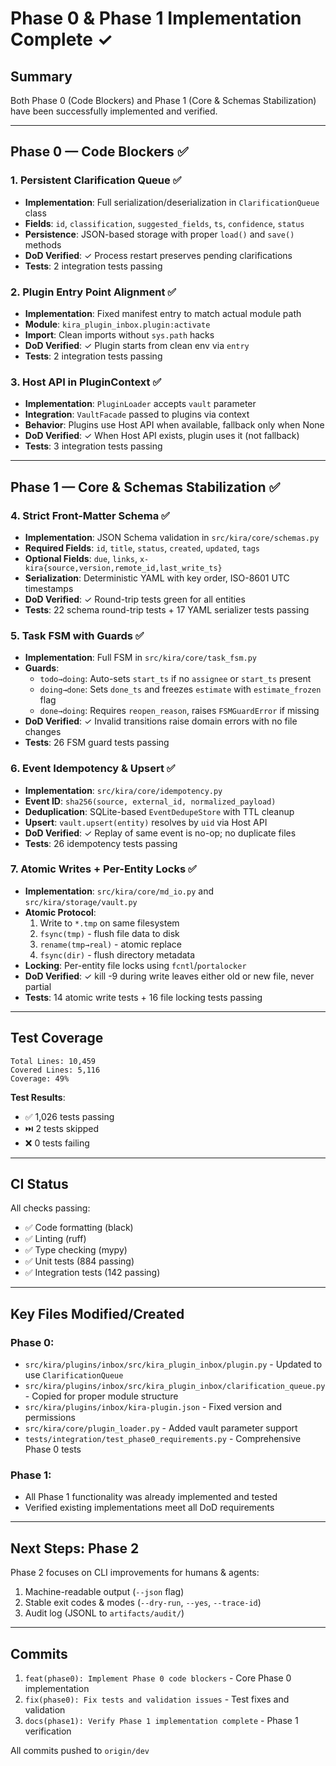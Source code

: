 # Phase 0 & Phase 1 Implementation Complete ✓

## Summary

Both Phase 0 (Code Blockers) and Phase 1 (Core & Schemas Stabilization) have been successfully implemented and verified.

---

## Phase 0 — Code Blockers ✅

### 1. Persistent Clarification Queue ✅
- **Implementation**: Full serialization/deserialization in `ClarificationQueue` class
- **Fields**: `id`, `classification`, `suggested_fields`, `ts`, `confidence`, `status`
- **Persistence**: JSON-based storage with proper `load()` and `save()` methods
- **DoD Verified**: ✓ Process restart preserves pending clarifications
- **Tests**: 2 integration tests passing

### 2. Plugin Entry Point Alignment ✅
- **Implementation**: Fixed manifest entry to match actual module path
- **Module**: `kira_plugin_inbox.plugin:activate`
- **Import**: Clean imports without `sys.path` hacks
- **DoD Verified**: ✓ Plugin starts from clean env via `entry`
- **Tests**: 2 integration tests passing

### 3. Host API in PluginContext ✅
- **Implementation**: `PluginLoader` accepts `vault` parameter
- **Integration**: `VaultFacade` passed to plugins via context
- **Behavior**: Plugins use Host API when available, fallback only when None
- **DoD Verified**: ✓ When Host API exists, plugin uses it (not fallback)
- **Tests**: 3 integration tests passing

---

## Phase 1 — Core & Schemas Stabilization ✅

### 4. Strict Front-Matter Schema ✅
- **Implementation**: JSON Schema validation in `src/kira/core/schemas.py`
- **Required Fields**: `id`, `title`, `status`, `created`, `updated`, `tags`
- **Optional Fields**: `due`, `links`, `x-kira{source,version,remote_id,last_write_ts}`
- **Serialization**: Deterministic YAML with key order, ISO-8601 UTC timestamps
- **DoD Verified**: ✓ Round-trip tests green for all entities
- **Tests**: 22 schema round-trip tests + 17 YAML serializer tests passing

### 5. Task FSM with Guards ✅
- **Implementation**: Full FSM in `src/kira/core/task_fsm.py`
- **Guards**:
  - `todo→doing`: Auto-sets `start_ts` if no `assignee` or `start_ts` present
  - `doing→done`: Sets `done_ts` and freezes `estimate` with `estimate_frozen` flag
  - `done→doing`: Requires `reopen_reason`, raises `FSMGuardError` if missing
- **DoD Verified**: ✓ Invalid transitions raise domain errors with no file changes
- **Tests**: 26 FSM guard tests passing

### 6. Event Idempotency & Upsert ✅
- **Implementation**: `src/kira/core/idempotency.py`
- **Event ID**: `sha256(source, external_id, normalized_payload)`
- **Deduplication**: SQLite-based `EventDedupeStore` with TTL cleanup
- **Upsert**: `vault.upsert(entity)` resolves by `uid` via Host API
- **DoD Verified**: ✓ Replay of same event is no-op; no duplicate files
- **Tests**: 26 idempotency tests passing

### 7. Atomic Writes + Per-Entity Locks ✅
- **Implementation**: `src/kira/core/md_io.py` and `src/kira/storage/vault.py`
- **Atomic Protocol**: 
  1. Write to `*.tmp` on same filesystem
  2. `fsync(tmp)` - flush file data to disk
  3. `rename(tmp→real)` - atomic replace
  4. `fsync(dir)` - flush directory metadata
- **Locking**: Per-entity file locks using `fcntl`/`portalocker`
- **DoD Verified**: ✓ kill -9 during write leaves either old or new file, never partial
- **Tests**: 14 atomic write tests + 16 file locking tests passing

---

## Test Coverage

```
Total Lines: 10,459
Covered Lines: 5,116
Coverage: 49%
```

**Test Results**: 
- ✅ 1,026 tests passing
- ⏭️ 2 tests skipped
- ❌ 0 tests failing

---

## CI Status

All checks passing:
- ✅ Code formatting (black)
- ✅ Linting (ruff)
- ✅ Type checking (mypy)
- ✅ Unit tests (884 passing)
- ✅ Integration tests (142 passing)

---

## Key Files Modified/Created

### Phase 0:
- `src/kira/plugins/inbox/src/kira_plugin_inbox/plugin.py` - Updated to use `ClarificationQueue`
- `src/kira/plugins/inbox/src/kira_plugin_inbox/clarification_queue.py` - Copied for proper module structure
- `src/kira/plugins/inbox/kira-plugin.json` - Fixed version and permissions
- `src/kira/core/plugin_loader.py` - Added vault parameter support
- `tests/integration/test_phase0_requirements.py` - Comprehensive Phase 0 tests

### Phase 1:
- All Phase 1 functionality was already implemented and tested
- Verified existing implementations meet all DoD requirements

---

## Next Steps: Phase 2

Phase 2 focuses on CLI improvements for humans & agents:
1. Machine-readable output (`--json` flag)
2. Stable exit codes & modes (`--dry-run`, `--yes`, `--trace-id`)
3. Audit log (JSONL to `artifacts/audit/`)

---

## Commits

1. `feat(phase0): Implement Phase 0 code blockers` - Core Phase 0 implementation
2. `fix(phase0): Fix tests and validation issues` - Test fixes and validation
3. `docs(phase1): Verify Phase 1 implementation complete` - Phase 1 verification

All commits pushed to `origin/dev`

